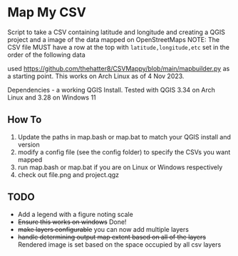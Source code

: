 # Map My CSV
Script to take a CSV containing latitude and longitude and creating a QGIS project and a image of the data mapped on OpenStreetMaps 
NOTE: The CSV file MUST have a row at the top with `latitude,longitude,etc` set in the order of the following data

used https://github.com/thehatter8/CSVMappy/blob/main/mapbuilder.py as a starting point. This works on Arch Linux as of 4 Nov 2023.

Dependencies - a working QGIS Install. Tested with QGIS 3.34 on Arch Linux and 3.28 on Windows 11

## How To
1. Update the paths in map.bash or map.bat to match your QGIS install and version
2. modify a config file (see the config folder) to specify the CSVs you want mapped
3. run map.bash or map.bat if you are on Linux or Windows respectively
4. check out file.png and project.qgz

## TODO
* Add a legend with a figure noting scale
* ~~Ensure this works on windows~~ Done!
* ~~make layers configurable~~ you can now add multiple layers
* ~~handle determining output map extent based on all of the layers~~ Rendered image is set based on the space occupied by all csv layers
